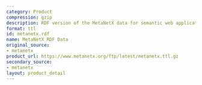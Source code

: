 ```yaml
---
category: Product
compression: gzip
description: RDF version of the MetaNetX data for semantic web applications
format: ttl
id: metanetx.rdf
name: MetaNetX RDF Data
original_source:
- metanetx
product_url: https://www.metanetx.org/ftp/latest/metanetx.ttl.gz
secondary_source:
- metanetx
layout: product_detail
---
```

